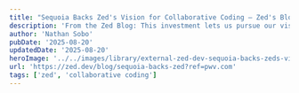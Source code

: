 ```yaml
---
title: "Sequoia Backs Zed's Vision for Collaborative Coding — Zed's Blog"
description: 'From the Zed Blog: This investment lets us pursue our vision for bringing a new kind of collaboration directly into the IDE.'
author: 'Nathan Sobo'
pubDate: '2025-08-20'
updatedDate: '2025-08-20'
heroImage: '../../images/library/external-zed-dev-sequoia-backs-zeds-vision-for-collaborative-coding-zeds-blog/banner_16_9-1-20250917-050128.png'
url: 'https://zed.dev/blog/sequoia-backs-zed?ref=pwv.com'
tags: ['zed', 'collaborative coding']
---
```

